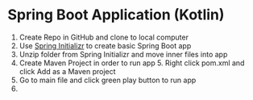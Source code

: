 # Spring Boot Application (Kotlin)

1. Create Repo in GitHub and clone to local computer
2. Use [Spring Initializr](https://start.spring.io/) to create basic Spring Boot app
3. Unzip folder from Spring Initializr and move inner files into app
4. Create Maven Project in order to run app 
   5. Right click pom.xml and click Add as a Maven project
6. Go to main file and click green play button to run app
7. 